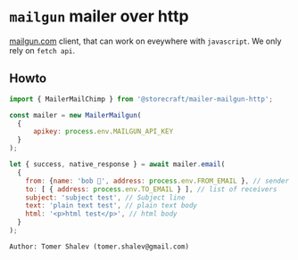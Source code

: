 # `mailgun` mailer over http
[mailgun.com](https://documentation.mailgun.com/en/latest/api-sending.html#examples) client, that can work on eveywhere with `javascript`. We only rely on `fetch api`.

## Howto

```js
import { MailerMailChimp } from '@storecraft/mailer-mailgun-http';

const mailer = new MailerMailgun(
  {
      apikey: process.env.MAILGUN_API_KEY
  }
);

let { success, native_response } = await mailer.email(
  {
    from: {name: 'bob 👻', address: process.env.FROM_EMAIL }, // sender address
    to: [ { address: process.env.TO_EMAIL } ], // list of receivers
    subject: 'subject test', // Subject line
    text: 'plain text test', // plain text body
    html: '<p>html test</p>', // html body
  }
);

```

```txt
Author: Tomer Shalev (tomer.shalev@gmail.com)
```